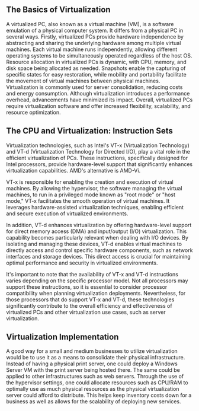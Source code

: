 ## The Basics of Virtualization 
A virtualized PC, also known as a virtual machine (VM), is a software emulation of a physical computer system. It differs from a physical PC in several ways. Firstly, virtualized PCs provide hardware independence by abstracting and sharing the underlying hardware among multiple virtual machines. Each virtual machine runs independently, allowing different operating systems to be simultaneously operated regardless of the host OS. Resource allocation in virtualized PCs is dynamic, with CPU, memory, and disk space being allocated as needed. Snapshots enable the capturing of specific states for easy restoration, while mobility and portability facilitate the movement of virtual machines between physical machines. Virtualization is commonly used for server consolidation, reducing costs and energy consumption. Although virtualization introduces a performance overhead, advancements have minimized its impact. Overall, virtualized PCs require virtualization software and offer increased flexibility, scalability, and resource optimization.

## The CPU and Virtualization: Instruction Sets

Virtualization technologies, such as Intel's VT-x (Virtualization Technology) and VT-d (Virtualization Technology for Directed I/O), play a vital role in the efficient virtualization of PCs. These instructions, specifically designed for Intel processors, provide hardware-level support that significantly enhances virtualization capabilities. AMD's alternative is AMD-Vi.

VT-x is responsible for enabling the creation and execution of virtual machines. By allowing the hypervisor, the software managing the virtual machines, to run in a privileged mode known as "root mode" or "host mode," VT-x facilitates the smooth operation of virtual machines. It leverages hardware-assisted virtualization techniques, enabling efficient and secure execution of virtualized environments.

In addition, VT-d enhances virtualization by offering hardware-level support for direct memory access (DMA) and input/output (I/O) virtualization. This capability becomes particularly relevant when dealing with I/O devices. By isolating and managing these devices, VT-d enables virtual machines to directly access and control specific hardware components, such as network interfaces and storage devices. This direct access is crucial for maintaining optimal performance and security in virtualized environments.

It's important to note that the availability of VT-x and VT-d instructions varies depending on the specific processor model. Not all processors may support these instructions, so it is essential to consider processor compatibility when planning virtualization deployments. Nevertheless, for those processors that do support VT-x and VT-d, these technologies significantly contribute to the overall efficiency and effectiveness of virtualized PCs and other virtualization use cases, such as server virtualization.  

## Virtualization Implementation

A good way for a small and medium businesses to utilize virtualization would be to use it as a means to consolidate their physical infrastructure. Instead of having a physical print server, one could deploy a Windows Server VM with the print server being hosted there. The same could be applied to other infrastructures such as web servers. Through the use of the hypervisor settings, one could allocate resources such as CPU/RAM to optimally use as much physical resources as the physical virtualization server could afford to distribute. This helps keep inventory costs down for a business as well as allows for the scalability of deploying new services. 
